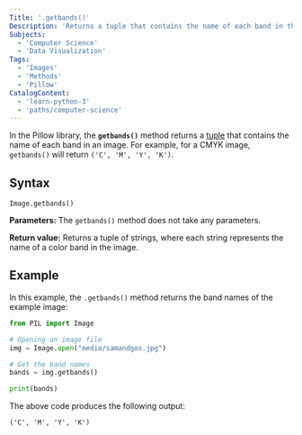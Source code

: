 ```yaml
---
Title: '.getbands()'
Description: 'Returns a tuple that contains the name of each band in the image.'
Subjects:
  - 'Computer Science'
  - 'Data Visualization'
Tags:
  - 'Images'
  - 'Methods'
  - 'Pillow'
CatalogContent:
  - 'learn-python-3'
  - 'paths/computer-science'
---
```


In the Pillow library, the **`getbands()`** method returns a [tuple](https://www.codecademy.com/resources/docs/python/tuples) that contains the name of each band in an image. For example, for a CMYK image, `getbands()` will return `('C', 'M', 'Y', 'K')`.

## Syntax

```pseudo
Image.getbands()
```

**Parameters:**
The `getbands()` method does not take any parameters.

**Return value:**
Returns a tuple of strings, where each string represents the name of a color band in the image.

## Example

In this example, the `.getbands()` method returns the band names of the example image:

```py
from PIL import Image

# Opening an image file
img = Image.open("media/samandgos.jpg")

# Get the band names
bands = img.getbands()

print(bands)
```

The above code produces the following output:

```shell
('C', 'M', 'Y', 'K')
```
